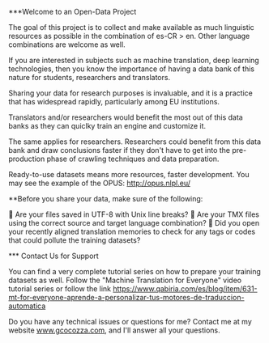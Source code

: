 ***Welcome to an Open-Data Project

The goal of this project is to collect and make available as much linguistic resources as possible in the combination of es-CR > en. Other language combinations are welcome as well.

If you are interested in subjects such as machine translation, deep learning technologies, then you know the importance of having a data bank of this nature for students, researchers and translators.

Sharing your data for research purposes is invaluable, and it is a practice that has widespread rapidly, particularly among EU institutions.

Translators and/or researchers would benefit the most out of this data banks as they can quiclky train an engine and customize it.

The same applies for researchers. Researchers could benefit from this data bank and draw conclusions faster if they don't have to get into the pre-production phase of crawling techniques and data preparation.

Ready-to-use datasets means more resources, faster development. You may see the example of the OPUS: http://opus.nlpl.eu/

**Before you share your data, make sure of the following:

	Are your files saved in UTF-8 with Unix line breaks? 
	Are your TMX files using the correct source and target language combination? 
	Did you open your recently aligned translation memories to check for any tags or codes that could pollute the training datasets?

*** Contact Us for Support

You can find a very complete tutorial series on how to prepare your training datasets as well. Follow the "Machine Translation for Everyone" video tutorial series or follow the link https://www.qabiria.com/es/blog/item/631-mt-for-everyone-aprende-a-personalizar-tus-motores-de-traduccion-automatica

Do you have any technical issues or questions for me? Contact me at my website www.gcocozza.com, and I'll answer all your questions.
